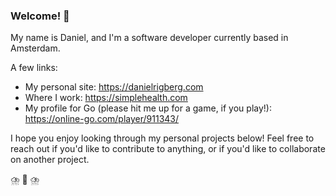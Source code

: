 ### Welcome! 🦄

My name is Daniel, and I'm a software developer currently based in Amsterdam.

A few links:
- My personal site: https://danielrigberg.com
- Where I work: https://simplehealth.com
- My profile for Go (please hit me up for a game, if you play!): https://online-go.com/player/911343/

I hope you enjoy looking through my personal projects below! Feel free to reach out if you'd like to contribute to anything, or if you'd like to collaborate on another project.

⛈️ 🐐 ⛈️

